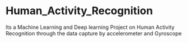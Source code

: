 # Human_Activity_Recognition
Its a Machine Learning and Deep learning Project on Human Activity Recognition through the data capture by accelerometer and Gyroscope 

